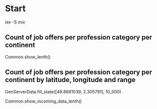 # Start

iex -S mix

## Count of job offers per profession category per continent

Common.show_lenth()

## Count of job offers per profession category per continent by latitude, longitude and range

GenServerData.fill_state([48.8661039, 2.305791], 10_000)

Common.show_incoming_data_lenth()
